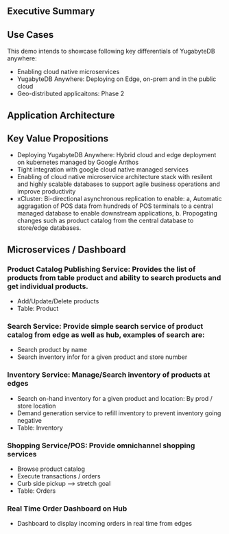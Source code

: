 ## Executive Summary

## Use Cases
 
 This demo intends to showcase following key differentials of YugabyteDB anywhere:
 - Enabling cloud native microservices
 - YugabyteDB Anywhere: Deploying on Edge, on-prem and in the public cloud
 - Geo-distributed applicaitons: Phase 2

## Application Architecture

## Key Value Propositions
 - Deploying YugabyteDB Anywhere: Hybrid cloud and edge deployment on kubernetes managed by Google Anthos
 - Tight integration with google cloud native managed services
 - Enabling of cloud native microservice architecture stack with resilent and highly scalable databases to 
   support agile business operations and improve productivity
 - xCluster: Bi-directional asynchronous replication to enable:  a, Automatic aggragation of POS data from hundreds of POS terminals to a 
   central managed database to enable downstream applications, b. Propogating changes such as product catalog from the central 
   database to store/edge databases.

## Microservices / Dashboard

### Product Catalog Publishing Service: Provides the list of products from table product and ability to search products and get individual products.
  - Add/Update/Delete products
  - Table: Product
  
### Search Service: Provide simple search service of product catalog from edge as well as hub, examples of search are:
  - Search product by name
  - Search inventory infor for a given product and store number
  
### Inventory Service: Manage/Search inventory of products at edges
  - Search on-hand inventory for a given product and location: By prod / store location
  - Demand generation service to refill inventory to prevent inventory going negative
  - Table: Inventory

### Shopping Service/POS: Provide omnichannel shopping services
  - Browse product catalog
  - Execute transactions / orders  
  - Curb side pickup --> stretch goal
  - Table: Orders

### Real Time Order Dashboard on Hub
  - Dashboard to display incoming orders in real time from edges
 
